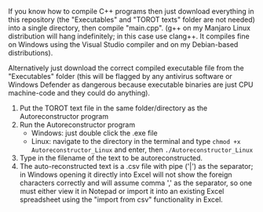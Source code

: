 If you know how to compile C++ programs then just download everything in this repository (the "Executables" and "TOROT texts" folder are not needed) into a single directory, then compile "main.cpp". (g++ on my Manjaro Linux distribution will hang indefinitely; in this case use clang++. It compiles fine on Windows using the Visual Studio compiler and on my Debian-based distributions).

Alternatively just download the correct compiled executable file from the "Executables" folder (this will be flagged by any antivirus software or Windows Defender as dangerous because executable binaries are just CPU machine-code and they could do anything).

1. Put the TOROT text file in the same folder/directory as the Autoreconstructor program
2. Run the Autoreconstructor program
    -   Windows: just double click the .exe file
    -   Linux: navigate to the directory in the terminal and type `chmod +x Autoreconstructor_Linux` and enter, then `./Autoreconstructor_Linux`
3. Type in the filename of the text to be autoreconstructed.
4. The auto-reconstructed text is a .csv file with pipe ('|') as the separator; in Windows opening it directly into Excel will not show the foreign characters correctly and will assume comma ',' as the separator, so one must either view it in Notepad or import it into an existing Excel spreadsheet using the "import from csv" functionality in Excel.
